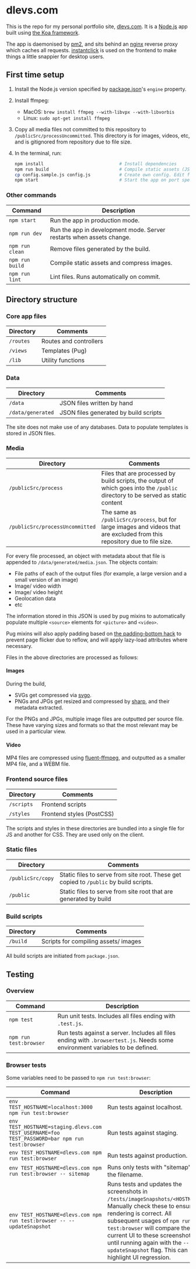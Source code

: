 # dlevs.com

This is the repo for my personal portfolio site, [dlevs.com](https://dlevs.com). It is a [Node.js](https://nodejs.org/) app built using [the Koa framework](https://www.npmjs.com/package/koa).

The app is daemonised by [pm2](https://www.npmjs.com/package/pm2), and sits behind an [nginx](https://www.nginx.com/) reverse proxy which caches all requests. [instantclick](https://www.npmjs.com/package/instantclick) is used on the frontend to make things a little snappier for desktop users.

## First time setup

1. Install the Node.js version specified by [package.json](./package.json)'s `engine` property.
2. Install ffmpeg:
    - MacOS: `brew install ffmpeg --with-libvpx --with-libvorbis`
    - Linux: `sudo apt-get install ffmpeg`

3. Copy all media files not committed to this repository to `/publicSrc/processUncommitted`. This directory is for images, videos, etc, and is gitignored from repository due to file size.
4. In the terminal, run:
    ```bash
    npm install                             # Install dependencies
    npm run build                           # Compile static assets (JS, CSS, image compression)
    cp config.sample.js config.js           # Create own config. Edit for environment.
    npm start                               # Start the app on port specified in config.js
    ```

### Other commands

| Command | Description |
| --- | --- |
| `npm start` | Run the app in production mode. |
| `npm run dev` | Run the app in development mode. Server restarts when assets change. |
| `npm run clean` | Remove files generated by the build. |
| `npm run build` | Compile static assets and compress images. |
| `npm run lint` | Lint files. Runs automatically on commit. |

## Directory structure

### Core app files

| Directory | Comments |
| --- | --- |
| `/routes` | Routes and controllers |
| `/views` | Templates (Pug) |
| `/lib` | Utility functions |

### Data

| Directory | Comments |
| --- | --- |
| `/data` | JSON files written by hand |
| `/data/generated` | JSON files generated by build scripts |

The site does not make use of any databases. Data to populate templates is stored in JSON files.

### Media

| Directory | Comments |
| --- | --- |
| `/publicSrc/process` | Files that are processed by build scripts, the output of which goes into the `/public` directory to be served as static content |
| `/publicSrc/processUncommitted` | The same as `/publicSrc/process`, but for large images and videos that are excluded from this repository due to file size. |

For every file processed, an object with metadata about that file is appended to `/data/generated/media.json`. The objects contain:

- File paths of each of the output files (for example, a large version and a small version of an image)
- Image/ video width
- Image/ video height
- Geolocation data
- etc

The information stored in this JSON is used by pug mixins to automatically populate multiple `<source>` elements for `<picture>` and `<video>`.

Pug mixins will also apply padding based on [the padding-bottom hack](http://andyshora.com/css-image-container-padding-hack.html) to prevent page flicker due to reflow, and will apply lazy-load attributes where necessary.

Files in the above directories are processed as follows:

#### Images

During the build,

- SVGs get compressed via [svgo](https://www.npmjs.com/package/svgo).
- PNGs and JPGs get resized and compressed by [sharp](https://www.npmjs.com/package/sharp), and their metadata extracted.

For the PNGs and JPGs, multiple image files are outputted per source file. These have varying sizes and formats so that the most relevant may be used in a particular view.

#### Video

MP4 files are compressed using [fluent-ffmpeg](https://www.npmjs.com/package/fluent-ffmpeg), and outputted as a smaller MP4 file, and a WEBM file.

### Frontend source files

| Directory | Comments |
| --- | --- |
| `/scripts` | Frontend scripts |
| `/styles` | Frontend styles (PostCSS) |

The scripts and styles in these directories are bundled into a single file for JS and another for CSS. They are used only on the client.

### Static files

| Directory | Comments |
| --- | --- |
| `/publicSrc/copy` | Static files to serve from site root. These get copied to `/public` by build scripts. |
| `/public` | Static files to serve from site root that are generated by build |

### Build scripts

| Directory | Comments |
| --- | --- |
| `/build` | Scripts for compiling assets/ images |

All build scripts are initiated from `package.json`.

## Testing

### Overview

| Command | Description |
| --- | --- |
| `npm test` | Run unit tests. Includes all files ending with `.test.js`. |
| `npm run test:browser` | Run tests against a server. Includes all files ending with `.browsertest.js`. Needs some environment variables to be defined. |

### Browser tests

Some variables need to be passed to `npm run test:browser`:

| Command | Description |
| --- | --- |
| `env TEST_HOSTNAME=localhost:3000 npm run test:browser` | Run tests against localhost. |
| `env TEST_HOSTNAME=staging.dlevs.com TEST_USERNAME=foo TEST_PASSWORD=bar npm run test:browser` | Run  tests against staging. |
| `env TEST_HOSTNAME=dlevs.com npm run test:browser` | Run tests against production. |
| `env TEST_HOSTNAME=dlevs.com npm run test:browser -- sitemap` | Runs only tests with "sitemap" in the filename. |
| `env TEST_HOSTNAME=dlevs.com npm run test:browser -- --updateSnapshot` | Runs tests and updates the screenshots in `/tests/imageSnapshots/<HOSTNAME>`. Manually check these to ensure rendering is correct. All subsequent usages of `npm run test:browser` will compare the current UI to these screenshots, until running again with the `--updateSnapshot` flag. This can highlight UI regression. |

